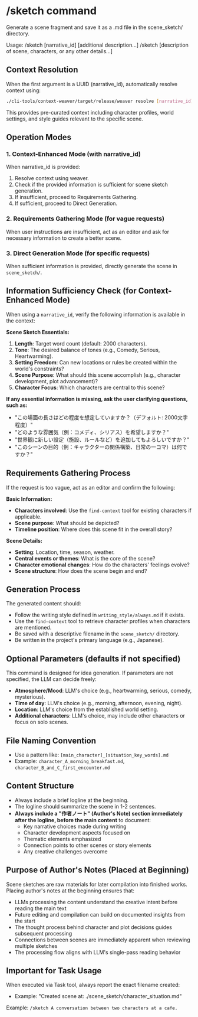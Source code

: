 # /sketch command

Generate a scene fragment and save it as a .md file in the scene_sketch/ directory.

Usage: /sketch [narrative_id] [additional description...]
/sketch [description of scene, characters, or any other details...]

## Context Resolution

When the first argument is a UUID (narrative_id), automatically resolve context using:

```bash
./cli-tools/context-weaver/target/release/weaver resolve [narrative_id]
```

This provides pre-curated context including character profiles, world settings, and style guides relevant to the
specific scene.

## Operation Modes

### 1. Context-Enhanced Mode (with narrative_id)

When narrative_id is provided:

1. Resolve context using weaver.
2. Check if the provided information is sufficient for scene sketch generation.
3. If insufficient, proceed to Requirements Gathering.
4. If sufficient, proceed to Direct Generation.

### 2. Requirements Gathering Mode (for vague requests)

When user instructions are insufficient, act as an editor and ask for necessary information to create a better scene.

### 3. Direct Generation Mode (for specific requests)

When sufficient information is provided, directly generate the scene in `scene_sketch/`.

## Information Sufficiency Check (for Context-Enhanced Mode)

When using a `narrative_id`, verify the following information is available in the context:

**Scene Sketch Essentials:**

1. **Length**: Target word count (default: 2000 characters).
2. **Tone**: The desired balance of tones (e.g., Comedy, Serious, Heartwarming).
3. **Setting Freedom**: Can new locations or rules be created within the world's constraints?
4. **Scene Purpose**: What should this scene accomplish (e.g., character development, plot advancement)?
5. **Character Focus**: Which characters are central to this scene?

**If any essential information is missing, ask the user clarifying questions, such as:**

- "この場面の長さはどの程度を想定していますか？（デフォルト: 2000文字程度）"
- "どのような雰囲気（例：コメディ、シリアス）を希望しますか？"
- "世界観に新しい設定（施設、ルールなど）を追加してもよろしいですか？"
- "このシーンの目的（例：キャラクターの関係構築、日常の一コマ）は何ですか？"

## Requirements Gathering Process

If the request is too vague, act as an editor and confirm the following:

**Basic Information:**

- **Characters involved**: Use the `find-context` tool for existing characters if applicable.
- **Scene purpose**: What should be depicted?
- **Timeline position**: Where does this scene fit in the overall story?

**Scene Details:**

- **Setting**: Location, time, season, weather.
- **Central events or themes**: What is the core of the scene?
- **Character emotional changes**: How do the characters' feelings evolve?
- **Scene structure**: How does the scene begin and end?

## Generation Process

The generated content should:

- Follow the writing style defined in `writing_style/always.md` if it exists.
- Use the `find-context` tool to retrieve character profiles when characters are mentioned.
- Be saved with a descriptive filename in the `scene_sketch/` directory.
- Be written in the project's primary language (e.g., Japanese).

## Optional Parameters (defaults if not specified)

This command is designed for idea generation. If parameters are not specified, the LLM can decide freely:

- **Atmosphere/Mood**: LLM's choice (e.g., heartwarming, serious, comedy, mysterious).
- **Time of day**: LLM's choice (e.g., morning, afternoon, evening, night).
- **Location**: LLM's choice from the established world setting.
- **Additional characters**: LLM's choice, may include other characters or focus on solo scenes.

## File Naming Convention

- Use a pattern like: `[main_character]_[situation_key_words].md`
- Example: `character_A_morning_breakfast.md`, `character_B_and_C_first_encounter.md`

## Content Structure

- Always include a brief logline at the beginning.
- The logline should summarize the scene in 1-2 sentences.
- **Always include a "作者ノート" (Author's Note) section immediately after the logline, before the main content** to
  document:
    - Key narrative choices made during writing
    - Character development aspects focused on
    - Thematic elements emphasized
    - Connection points to other scenes or story elements
    - Any creative challenges overcome

## Purpose of Author's Notes (Placed at Beginning)

Scene sketches are raw materials for later compilation into finished works. Placing author's notes at the beginning
ensures that:

- LLMs processing the content understand the creative intent before reading the main text
- Future editing and compilation can build on documented insights from the start
- The thought process behind character and plot decisions guides subsequent processing
- Connections between scenes are immediately apparent when reviewing multiple sketches
- The processing flow aligns with LLM's single-pass reading behavior

## Important for Task Usage

When executed via Task tool, always report the exact filename created:

- Example: "Created scene at: ./scene_sketch/character_situation.md"

Example: `/sketch A conversation between two characters at a cafe.`
